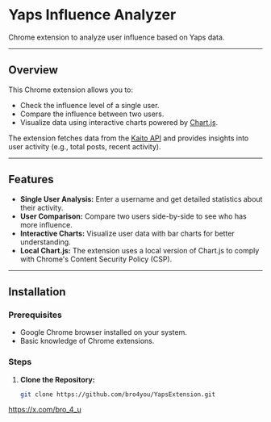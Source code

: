 # Yaps Influence Analyzer

Chrome extension to analyze user influence based on Yaps data.

---

## Overview
This Chrome extension allows you to:
- Check the influence level of a single user.
- Compare the influence between two users.
- Visualize data using interactive charts powered by [Chart.js](https://www.chartjs.org/).

The extension fetches data from the [Kaito API](https://api.kaito.ai/) and provides insights into user activity (e.g., total posts, recent activity).

---

## Features
- **Single User Analysis:** Enter a username and get detailed statistics about their activity.
- **User Comparison:** Compare two users side-by-side to see who has more influence.
- **Interactive Charts:** Visualize user data with bar charts for better understanding.
- **Local Chart.js:** The extension uses a local version of Chart.js to comply with Chrome's Content Security Policy (CSP).

---

## Installation

### Prerequisites
- Google Chrome browser installed on your system.
- Basic knowledge of Chrome extensions.

### Steps
1. **Clone the Repository:**
   ```bash
   git clone https://github.com/bro4you/YapsExtension.git


https://x.com/bro_4_u
